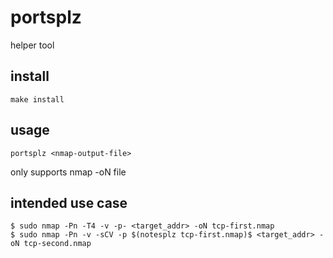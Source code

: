 # portsplz

helper tool

## install
```
make install
```

## usage
```
portsplz <nmap-output-file>
```
only supports nmap -oN file

## intended use case
```
$ sudo nmap -Pn -T4 -v -p- <target_addr> -oN tcp-first.nmap
$ sudo nmap -Pn -v -sCV -p $(notesplz tcp-first.nmap)$ <target_addr> -oN tcp-second.nmap
```